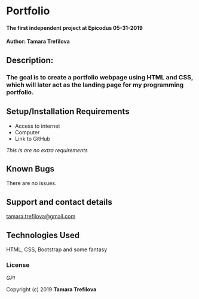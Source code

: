 # Portfolio

#### The first independent project at Epicodus 05-31-2019

#### Author: Tamara Trefilova

## Description:

### The goal is  to create a portfolio webpage using HTML and CSS, which will later act as the landing page for my programming portfolio.

## Setup/Installation Requirements

* Access to internet
* Computer
* Link to GitHub


_This is are no extra requirements_

## Known Bugs

There are no issues.

## Support and contact details

tamara.trefilova@gmail.com

## Technologies Used

HTML, CSS, Bootstrap and some fantasy

### License

*GPI*

Copyright (c) 2019 **Tamara Trefilova**
